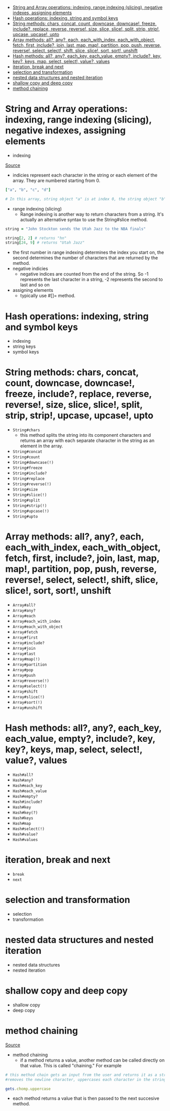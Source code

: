 - [String and Array operations: indexing, range indexing (slicing), negative indexes, assigning elements](#string-and-array-operations-indexing-range-indexing-slicing-negative-indexes-assigning-elements)
- [Hash operations: indexing, string and symbol keys](#hash-operations-indexing-string-and-symbol-keys)
- [String methods: chars, concat, count, downcase, downcase!, freeze, include?, replace, reverse, reverse!, size, slice, slice!, split, strip, strip!, upcase, upcase!, upto](#string-methods-chars-concat-count-downcase-downcase-freeze-include-replace-reverse-reverse-size-slice-slice-split-strip-strip-upcase-upcase-upto)
- [Array methods: all?, any?, each, each\_with\_index, each\_with\_object, fetch, first, include?, join, last, map, map!, partition, pop, push, reverse, reverse!, select, select!, shift, slice, slice!, sort, sort!, unshift](#array-methods-all-any-each-each_with_index-each_with_object-fetch-first-include-join-last-map-map-partition-pop-push-reverse-reverse-select-select-shift-slice-slice-sort-sort-unshift)
- [Hash methods: all?, any?, each\_key, each\_value, empty?, include?, key, key?, keys, map, select, select!, value?, values](#hash-methods-all-any-each_key-each_value-empty-include-key-key-keys-map-select-select-value-values)
- [iteration, break and next](#iteration-break-and-next)
- [selection and transformation](#selection-and-transformation)
- [nested data structures and nested iteration](#nested-data-structures-and-nested-iteration)
- [shallow copy and deep copy](#shallow-copy-and-deep-copy)
- [method chaining](#method-chaining)


# String and Array operations: indexing, range indexing (slicing), negative indexes, assigning elements
- indexing

[Source](https://launchschool.com/lessons/6a5eccc0/assignments/17756d47)

- indicies represent each character in the string or each element of the array. They are numbered starting from 0. 

```ruby
["a", "b", "c", "d"]

# In this array, string object "a" is at index 0, the string object "b" at index 1 and so forth.
```  

- range indexing (slicing)
  - Range indexing is another way to return characters from a string. It's actually an alternative syntax to use the String#slice method. 
```ruby
string = "John Stockton sends the Utah Jazz to the NBA finals"

string[2, 2] # returns "hn"
string[24, 9] # returns "Utah Jazz"
```
  - the first number in range indexing determines the index you start on, the second determines the number of characters that are returned by the method.  
- negative indicies
  - negative indices are counted from the end of the string. So -1 represents the last character in a string, -2 represents the second to last and so on
- assigning elements
  - typically use #[]= method. 
# Hash operations: indexing, string and symbol keys
- indexing
- string keys
- symbol keys
# String methods: chars, concat, count, downcase, downcase!, freeze, include?, replace, reverse, reverse!, size, slice, slice!, split, strip, strip!, upcase, upcase!, upto
- ``String#chars``
  - this method splits the string into its component characters and returns an array with each separate character in the string as an element in the array. 
- ``String#concat``
- ``String#count``
- ``String#downcase(!)``
- ``String#freeze``
- ``String#include?``
- ``String#replace``
- ``String#reverse(!)``
- ``String#size``
- ``String#slice(!)``
- ``String#split``
- ``String#strip(!)``
- ``String#upcase(!)``
- ``String#upto``
# Array methods: all?, any?, each, each_with_index, each_with_object, fetch, first, include?, join, last, map, map!, partition, pop, push, reverse, reverse!, select, select!, shift, slice, slice!, sort, sort!, unshift
- ``Array#all?``
- ``Array#any?``
- ``Array#each``
- ``Array#each_with_index``
- ``Array#each_with_object``
- ``Array#fetch``
- ``Array#first``
- ``Array#include?``
- ``Array#join``
- ``Array#last``
- ``Array#map(!)``
- ``Array#partition``
- ``Array#pop``
- ``Array#push``
- ``Array#reverse(!)``
- ``Array#select(!)``
- ``Array#shift``
- ``Array#slice(!)``
- ``Array#sort(!)``
- ``Array#unshift``
# Hash methods: all?, any?, each_key, each_value, empty?, include?, key, key?, keys, map, select, select!, value?, values
- ``Hash#all?``
- ``Hash#any?``
- ``Hash#each_key``
- ``Hash#each_value``
- ``Hash#empty?``
- ``Hash#include?``
- ``Hash#key``
- ``Hash#key(?)``
- ``Hash#keys``
- ``Hash#map``
- ``Hash#select(!)``
- ``Hash#value?``
- ``Hash#values``
# iteration, break and next
- ``break``
- ``next``
# selection and transformation
- selection
- transformation
# nested data structures and nested iteration
- nested data structures
- nested iteration
# shallow copy and deep copy
- shallow copy
- deep copy
# method chaining

[Source](https://launchschool.com/books/ruby/read/methods#chainingmethods)

- method chaining
  - if a method returns a value, another method can be called directly on that value. This is called "chaining." For example

```ruby
# this method chain gets an input from the user and returns it as a string, 
#removes the newline character, uppercases each character in the string and returns is as a new #string

gets.chomp.uppercase
```

- each method returns a value that is then passed to the next succesive method. 